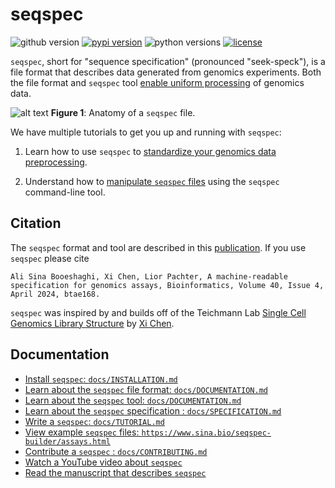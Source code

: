 # seqspec

![github version](https://img.shields.io/badge/Version-0.3.0-informational)
[![pypi version](https://img.shields.io/pypi/v/seqspec)](https://pypi.org/project/seqspec/0.3.0/)
![python versions](https://img.shields.io/pypi/pyversions/seqspec)
[![license](https://img.shields.io/pypi/l/seqspec)](LICENSE)

`seqspec`, short for "sequence specification" (pronounced "seek-speck"), is a file format that describes data generated from genomics experiments. Both the file format and `seqspec` tool [enable uniform processing](./docs/UNIFORM.md) of genomics data.

![alt text](docs/images/simple_file_structure.png)
**Figure 1**: Anatomy of a `seqspec` file.

We have multiple tutorials to get you up and running with `seqspec`:

1. Learn how to use `seqspec` to [standardize your genomics data preprocessing](docs/UNIFORM.ipynb).

2. Understand how to [manipulate `seqspec` files](docs/USING_SEQSPEC.ipynb) using the `seqspec` command-line tool.

## Citation

The `seqspec` format and tool are described in this [publication](https://doi.org/10.1093/bioinformatics/btae168). If you use `seqspec` please cite

```
Ali Sina Booeshaghi, Xi Chen, Lior Pachter, A machine-readable specification for genomics assays, Bioinformatics, Volume 40, Issue 4, April 2024, btae168.
```

`seqspec` was inspired by and builds off of the Teichmann Lab [Single Cell Genomics Library Structure](https://github.com/Teichlab/scg_lib_structs) by [Xi Chen](https://github.com/dbrg77).

## Documentation

- [Install `seqspec`: `docs/INSTALLATION.md`](docs/INSTALLATION.md)
- [Learn about the `seqspec` file format: `docs/DOCUMENTATION.md`](docs/SEQSPEC_FILE.md)
- [Learn about the `seqspec` tool: `docs/DOCUMENTATION.md`](docs/SEQSPEC_TOOL.md)
- [Learn about the `seqspec` specification : `docs/SPECIFICATION.md`](docs/SPECIFICATION.md)
- [Write a `seqspec`: `docs/TUTORIAL.md`](docs/TUTORIAL.md)
- [View example `seqspec` files: `https://www.sina.bio/seqspec-builder/assays.html`](https://www.sina.bio/seqspec-builder/assays.html)
- [Contribute a `seqspec` : `docs/CONTRIBUTING.md`](docs/CONTRIBUTING.md)
- [Watch a YouTube video about `seqspec`](https://youtu.be/NSj6Vpzy8tU)
- [Read the manuscript that describes `seqspec`](https://doi.org/10.1093/bioinformatics/btae168)